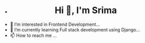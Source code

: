 - <h1 align="center">Hi 👋, I'm Srima</h1>
- 👀 I’m interested in Frontend Development...
- 🌱 I’m currently learning Full stack development using Django...
- 📫 How to reach me ...

<!---
srima23/srima23 is a ✨ special ✨ repository because its `README.md` (this file) appears on your GitHub profile.
You can click the Preview link to take a look at your changes.
--->
